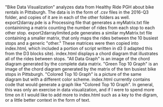 "Bike Data Visualization" analyzes data from Healthy Ride PGH about bike rentals in Pittsburgh. The data is in the form of .csv files in the 2016-Q3 folder, and copies of it are in each of the other folders as well. export2darray.pde is a Processing file that generates a myMatrix.txt file containining a matrix counting the number of rides from each stop to each other stop. export2darraylimited.pde generates a similar myMatrix.txt file containing a smaller matrix, that only maps the rides between the 10 busiest stops and a generic "other." These matrices were then copied into index.html, which included a portion of script written in d3 (I adapted this from the D3 blocks site). index.html displays a chord diagram that illustrates all of the rides between stops. "All Data Graph" is an image of the chord diagram generated by the complete data matrix. "Green Top 10 Graph" is an image of the chord diagram generated by the matrix of the ten busiest bike stops in Pittsburgh. "Colored Top 10 Graph" is a picture of the same diagram but with a different color scheme. index.html currently contains code that would generate a graph like "Colored Top 10 Graph". In general, this was only an exercise in data visualization, and if I were to spend more time on it I would like to add more to index.html such as a key to the digram, or a little better context in the form of text.
